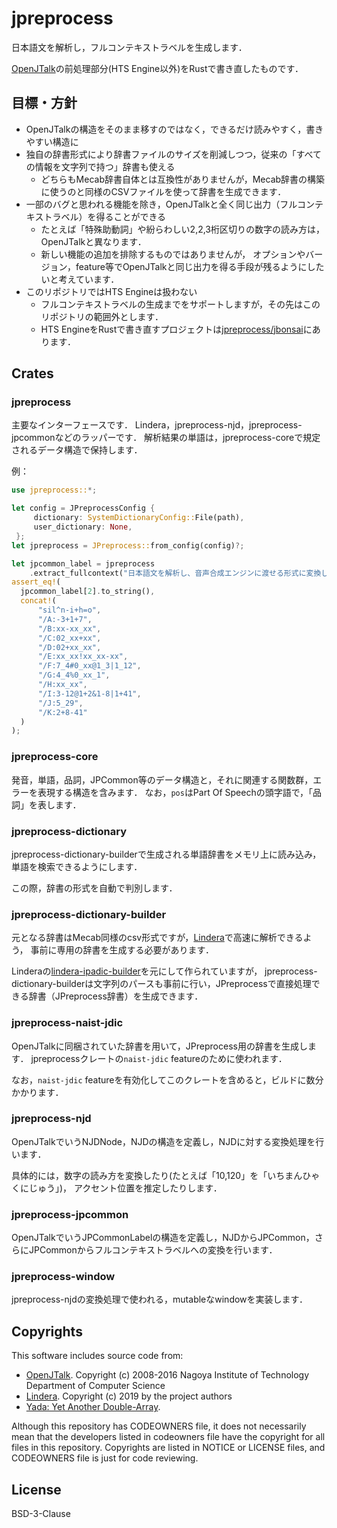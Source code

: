 # jpreprocess

日本語文を解析し，フルコンテキストラベルを生成します．

[OpenJTalk](http://open-jtalk.sourceforge.net/)の前処理部分(HTS Engine以外)をRustで書き直したものです．

## 目標・方針

- OpenJTalkの構造をそのまま移すのではなく，できるだけ読みやすく，書きやすい構造に
- 独自の辞書形式により辞書ファイルのサイズを削減しつつ，従来の「すべての情報を文字列で持つ」辞書も使える
  - どちらもMecab辞書自体とは互換性がありませんが，Mecab辞書の構築に使うのと同様のCSVファイルを使って辞書を生成できます．
- 一部のバグと思われる機能を除き，OpenJTalkと全く同じ出力（フルコンテキストラベル）を得ることができる
  - たとえば「特殊助動詞」や紛らわしい2,2,3桁区切りの数字の読み方は，OpenJTalkと異なります．
  - 新しい機能の追加を排除するものではありませんが，
    オプションやバージョン，feature等でOpenJTalkと同じ出力を得る手段が残るようにしたいと考えています．
- このリポジトリではHTS Engineは扱わない
  - フルコンテキストラベルの生成までをサポートしますが，その先はこのリポジトリの範囲外とします．
  - HTS EngineをRustで書き直すプロジェクトは[jpreprocess/jbonsai](https://github.com/jpreprocess/jbonsai)にあります．

## Crates

### jpreprocess

主要なインターフェースです．
Lindera，jpreprocess-njd，jpreprocess-jpcommonなどのラッパーです．
解析結果の単語は，jpreprocess-coreで規定されるデータ構造で保持します．

例：

```rs
use jpreprocess::*;

let config = JPreprocessConfig {
     dictionary: SystemDictionaryConfig::File(path),
     user_dictionary: None,
 };
let jpreprocess = JPreprocess::from_config(config)?;

let jpcommon_label = jpreprocess
    .extract_fullcontext("日本語文を解析し、音声合成エンジンに渡せる形式に変換します．")?;
assert_eq!(
  jpcommon_label[2].to_string(),
  concat!(
      "sil^n-i+h=o",
      "/A:-3+1+7",
      "/B:xx-xx_xx",
      "/C:02_xx+xx",
      "/D:02+xx_xx",
      "/E:xx_xx!xx_xx-xx",
      "/F:7_4#0_xx@1_3|1_12",
      "/G:4_4%0_xx_1",
      "/H:xx_xx",
      "/I:3-12@1+2&1-8|1+41",
      "/J:5_29",
      "/K:2+8-41"
  )
);
```

### jpreprocess-core

発音，単語，品詞，JPCommon等のデータ構造と，それに関連する関数群，エラーを表現する構造を含みます．
なお，`pos`はPart Of Speechの頭字語で，「品詞」を表します．

### jpreprocess-dictionary

jpreprocess-dictionary-builderで生成される単語辞書をメモリ上に読み込み，単語を検索できるようにします．

この際，辞書の形式を自動で判別します．

### jpreprocess-dictionary-builder

元となる辞書はMecab同様のcsv形式ですが，[Lindera](https://github.com/lindera-morphology/lindera)で高速に解析できるよう，
事前に専用の辞書を生成する必要があります．

Linderaの[lindera-ipadic-builder](https://crates.io/crates/lindera-ipadic-builder)を元にして作られていますが，
jpreprocess-dictionary-builderは文字列のパースも事前に行い，JPreprocessで直接処理できる辞書（JPreprocess辞書）を生成できます．

### jpreprocess-naist-jdic

OpenJTalkに同梱されていた辞書を用いて，JPreprocess用の辞書を生成します．
jpreprocessクレートの`naist-jdic` featureのために使われます．

なお，`naist-jdic` featureを有効化してこのクレートを含めると，ビルドに数分かかります．

### jpreprocess-njd

OpenJTalkでいうNJDNode，NJDの構造を定義し，NJDに対する変換処理を行います．

具体的には，数字の読み方を変換したり(たとえば「10,120」を「いちまんひゃくにじゅう」)，
アクセント位置を推定したりします．

### jpreprocess-jpcommon

OpenJTalkでいうJPCommonLabelの構造を定義し，NJDからJPCommon，さらにJPCommonからフルコンテキストラベルへの変換を行います．

### jpreprocess-window

jpreprocess-njdの変換処理で使われる，mutableなwindowを実装します．

## Copyrights

This software includes source code from:

- [OpenJTalk](http://open-jtalk.sourceforge.net/).
  Copyright (c) 2008-2016  Nagoya Institute of Technology Department of Computer Science
- [Lindera](https://github.com/lindera-morphology/lindera).
  Copyright (c) 2019 by the project authors
- [Yada: Yet Another Double-Array](https://github.com/takuyaa/yada).

Although this repository has CODEOWNERS file,
it does not necessarily mean that the developers listed in codeowners file
have the copyright for all files in this repository.
Copyrights are listed in NOTICE or LICENSE files,
and CODEOWNERS file is just for code reviewing.

## License

BSD-3-Clause

